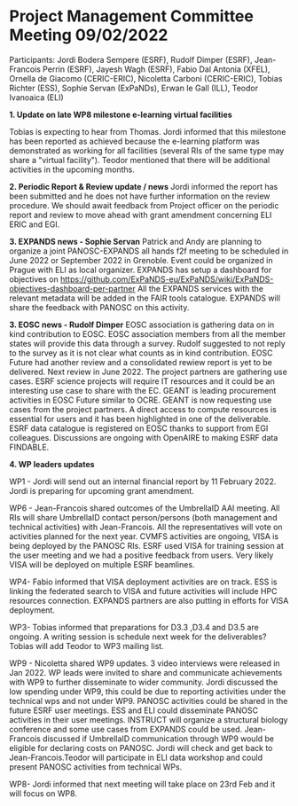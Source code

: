Project Management Committee Meeting 09/02/2022
===============================================

Participants: Jordi Bodera Sempere (ESRF), Rudolf Dimper (ESRF), Jean-Francois Perrin (ESRF), Jayesh Wagh (ESRF), Fabio Dal Antonia (XFEL),  Ornella de Giacomo (CERIC-ERIC), Nicoletta Carboni (CERIC-ERIC), Tobias Richter (ESS), Sophie Servan (ExPaNDs),
Erwan le Gall (ILL), Teodor Ivanoaica (ELI)


**1. Update on late WP8 milestone e-learning virtual facilities**

Tobias is expecting to hear from Thomas. Jordi informed that this milestone has been reported as achieved because the e-learning platform was demonstrated as working for all facilities (several RIs of the same type may share a "virtual facility"). 
Teodor mentioned that there will be additional activities in the upcoming months.

**2. Periodic Report & Review update / news**
Jordi informed the report has been submitted and he does not have further information on the review procedure. 
We should await feedback from Project officer on the periodic report and review to move ahead with grant amendment concerning ELI ERIC and EGI. 

**3. EXPANDS news - Sophie Servan**
Patrick and Andy are planning to organize a joint PANOSC-EXPANDS all hands f2f meeting to be scheduled in June 2022 or September 2022 in Grenoble. 
Event could be organized in Prague with ELI as local organizer.
EXPANDS has setup a dashboard for objectives on https://github.com/ExPaNDS-eu/ExPaNDS/wiki/ExPaNDS-objectives-dashboard-per-partner
All the EXPANDS services with the relevant metadata will be added in the FAIR tools catalogue. EXPANDS will share the feedback with PANOSC on this activity. 

**3. EOSC news - Rudolf Dimper**
EOSC association is gathering data on in kind contribution to EOSC. EOSC association members from all the member states will provide this data through a survey. Rudolf suggested to not reply to the survey as it is not clear what counts as in kind contribution. 
EOSC Future had another review and a consolidated rewiew report is yet to be delivered. Next review in June 2022. The project partners are gathering use cases. 
ESRF science projects will require IT resources and it could be an interesting use case to share with the EC.
GEANT is leading procurement activities in EOSC Future similar to OCRE. GEANT is now requesting use cases from the project partners. A direct access to compute resources is essential for users and it has been highlighted in one of the deliverable.
ESRF data catalogue is registered on EOSC thanks to support from EGI colleagues. Discussions are ongoing with OpenAIRE to making ESRF data FINDABLE.



**4. WP leaders updates**

WP1 - Jordi will send out an internal financial report by 11 February 2022. Jordi is preparing for upcoming grant amendment. 
 
WP6 - Jean-Francois shared outcomes of the UmbrellaID AAI meeting. All RIs will share UmbrellaID contact person/persons (both management and technical activities) with Jean-Francois. All the representatives will vote on activities planned for the next year. CVMFS activities are ongoing, VISA is being deployed by the PANOSC RIs. ESRF used VISA for training session at the user meeting and we had a positive feedback from users. Very likely VISA will be deployed on multiple ESRF beamlines. 
 
WP4- Fabio informed that VISA deployment activities are on track. ESS is linking the federated search to VISA and future activities will include HPC resources connection. EXPANDS partners are also putting in efforts for VISA deployment.
 
WP3- Tobias informed that preparations for D3.3 ,D3.4 and D3.5 are ongoing. A writing session is schedule next week for the deliverables? Tobias will add Teodor to WP3 mailing list.
 
WP9 - Nicoletta shared WP9 updates. 3 video interviews were released in Jan 2022. WP leads were invited to share and communicate achievements with WP9 to further disseminate to wider community. Jordi discussed the low spending under WP9, this could be due to reporting activities under the technical wps and not under WP9. PANOSC activities could be shared in the future ESRF user meetings. ESS and ELI could disseminate PANOSC activities in their user meetings. INSTRUCT will organize a structural biology conference and some use cases from EXPANDS could be used. Jean-Francois discussed if UmbrellaID communication through WP9 would be eligible for declaring costs on PANOSC. Jordi will check and get back to Jean-Francois.Teodor will participate in ELI data workshop and could present PANOSC activities from technical WPs. 
 
 WP8- Jordi informed that next meeting will take place on 23rd Feb and it will focus on WP8.
 
 
 
 
 
 



